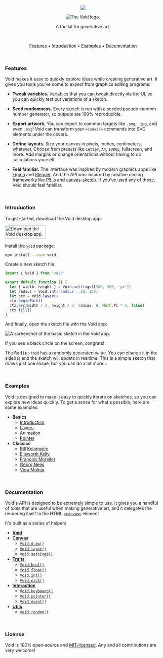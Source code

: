 <p align="center">
  <img src="./docs/images/recording.gif" />
</p>
<p align="center">
  <picture>
    <source media="(prefers-color-scheme: dark)" srcset="./docs/images/banner-dark.png">
    <img alt="The Void logo." src="./docs/images/banner-light.png">
  </picture>
</p>
<p align="center">
  A toolkit for generative art.
</p>

<br/>

<p align="center">
  <a href="#usage">Features</a> •
  <a href="#usage">Introduction</a> •
  <a href="#examples">Examples</a> •
  <a href="#documentation">Documentation</a>
</p>

<br/>

### Features

Void makes it easy to quickly explore ideas while creating generative art. It gives you tools you've come to expect from graphics editing programs:

- **Tweak variables.** Variables that you can tweak directly via the UI, so you can quickly test out variations of a sketch.

- **Seed randomness.** Every sketch is run with a seeded pseudo-random number generator, so outputs are 100% reproducible.

- **Export artwork.** You can export to common targets like `.png`, `.jpg`, and even `.svg`! Void can transform your `<canvas>` commands into SVG elements under the covers.

- **Define layouts.** Size your canvas in pixels, inches, centimeters, whatever. Choose from presets like `Letter`, `A4`, `1080p`, fullscreen, and more. Add margins or change orientations without having to do calculations yourself.

- **Feel familiar.** The interface was inspired by modern graphics apps like [Figma](https://www.figma.com/) and [Blender](https://www.blender.org/). And the API was inspired by creative coding frameworks like [P5.js](https://p5js.org/) and [canvas-sketch](https://github.com/mattdesl/canvas-sketch). If you've used any of those, Void should feel familiar.

<br/>

### Introduction

To get started, download the Void desktop app:

<img width="131" height="43" alt="Download the Void desktop app." src="./docs/images/download.png" />

Install the `void` package:

```bash
npm install --save void
```

Create a new sketch file:

```js
import { Void } from 'void'

export default function () {
  let { width, height } = Void.settings([300, 300, 'px'])
  let radius = Void.int('radius', 10, 150)
  let ctx = Void.layer()
  ctx.beginPath()
  ctx.arc(width / 2, height / 2, radius, 0, Math.PI * 2, false)
  ctx.fill()
}
```

And finally, open the sketch file with the Void app:

![A screenshot of the basic sketch in the Void app.](./docs/images/introduction.png)

If you see a black circle on the screen, congrats!

The <kbd>Radius</kbd> trait has a randomly generated value. You can change it in the sidebar and the sketch will update in realtime. This is a simple sketch that draws just one shape, but you can do a lot more…

<br/>

### Examples

Void is designed to make it easy to quickly iterate on sketches, so you can explore new ideas quickly. To get a sense for what's possible, here are some examples:

- **Basics**
  - [Introduction](./examples/introduction.js)
  - [Layers](./examples/layers.js)
  - [Animation](./examples/animation.js)
  - [Pointer](./examples/pointer.js)
- **Classics**
  - [Bill Kolomyjec](./examples/classics/bill-kolomyjec.js)
  - [Ellsworth Kelly](./examples/classics/ellsworth-kelly.js)
  - [François Morellet](./examples/classics/francois-morellet.js)
  - [Georg Nees](./examples/classics/georg-nees.js)
  - [Vera Molnár](./examples/classics/vera-molnar.js)

<br/>

### Documentation

Void's API is designed to be extremely simple to use. It gives you a handful of tools that are useful when making generative art, and it delegates the rendering itself to the HTML [`<canvas>`](https://www.google.com/search?client=firefox-b-1-d&q=mdn+canvas) element

It's built as a series of helpers:

- [**Void**](./docs/void.md)
- [**Canvas**](./docs/void.md#canvas)
  - [`Void.draw()`](./docs/void.md#voiddraw)
  - [`Void.layer()`](./docs/void.md#voidlayer)
  - [`Void.settings()`](./docs/void.md#voidsettings)
- [**Traits**](./docs/void.md#traits)
  - [`Void.bool()`](./docs/void.md#voidbool)
  - [`Void.float()`](./docs/void.md#voidfloat)
  - [`Void.int()`](./docs/void.md#voidint)
  - [`Void.pick()`](./docs/void.md#voidpick)
- [**Interaction**](./docs/void.md#interaction)
  - [`Void.keyboard()`](./docs/void.md#voidkeyboard)
  - [`Void.pointer()`](./docs/void.md#voidpointer)
  - [`Void.event()`](./docs/void.md#voidevent)
- [**Utils**](./docs/void.md#utils)
  - [`Void.random()`](./docs/void.md#voidrandom)

<br/>

### License

Void is 100% open-source and [MIT-licensed](./License.md). Any and all contributions are very welcome!
